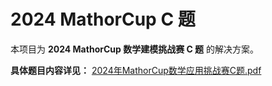 # 2024 MathorCup C 题


本项目为 **2024 MathorCup 数学建模挑战赛 C 题** 的解决方案。

**具体题目内容详见：**
[2024年MathorCup数学应用挑战赛C题.pdf](https://github.com/Yookyhou/M_M_2024MathorcupC.git/2024年MathorCup数学应用挑战赛C题.pdf)
